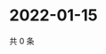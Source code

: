 # 2022-01-15

共 0 条

<!-- BEGIN WEIBO -->
<!-- 最后更新时间 Sat Jan 15 2022 01:18:02 GMT+0800 (China Standard Time) -->

<!-- END WEIBO -->
